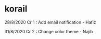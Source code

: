 # korail
28/8/2020 Cr 1 : Add email notification - Hafiz

31/8/2020
Cr 2 : Change color theme - Najib
